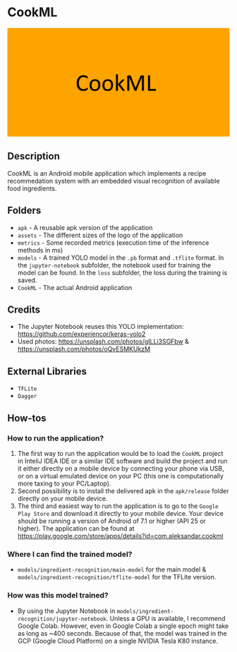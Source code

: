 # CookML

![logo](assets/logo_big.png)

## Description

CookML is an Android mobile application which implements a recipe recommedation system with an embedded visual recognition of available food ingredients.

## Folders
- `apk` - A reusable apk version of the application
- `assets` - The different sizes of the logo of the application
- `metrics` - Some recorded metrics (execution time of the inference methods in ms)
- `models` - A trained YOLO model in the `.pb` format and `.tflite` format. In the `jupyter-notebook` subfolder, the notebook used for training the model can be found. In the `loss` subfolder, the loss during the training is saved.
- `CookML` - The actual Android application

## Credits
- The Jupyter Notebook reuses this YOLO implementation: https://github.com/experiencor/keras-yolo2
- Used photos: https://unsplash.com/photos/gILLi3SGFbw & https://unsplash.com/photos/oQvESMKUkzM

## External Libraries
- `TFLite`
- `Dagger`

## How-tos

### How to run the application?
1. The first way to run the application would be to load the `CookML` project in InteliJ IDEA IDE or a similar IDE software and build the project and run it either directly on a mobile device by connecting your phone via USB, or on a virtual emulated device on your PC (this one is computationally more taxing to your PC/Laptop).
2. Second possibility is to install the delivered apk in the `apk/release` folder directly on your mobile device.
3. The third and easiest way to run the application is to go to the `Google Play Store` and download it directly to your mobile device. Your device should be running a version of Android of 7.1 or higher (API 25 or higher). The application can be found at https://play.google.com/store/apps/details?id=com.aleksandar.cookml

### Where I can find the trained model?
- `models/ingredient-recognition/main-model` for the main model & `models/ingredient-recognition/tflite-model` for the TFLite version.

### How was this model trained?
- By using the Jupyter Notebook in `models/ingredient-recognition/jupyter-notebook`. Unless a GPU is available, I recommend Google Colab. However, even in Google Colab a single epoch might take as long as ~400 seconds. Because of that, the model was trained in the GCP (Google Cloud Platform) on a single NVIDIA Tesla K80 instance.
  